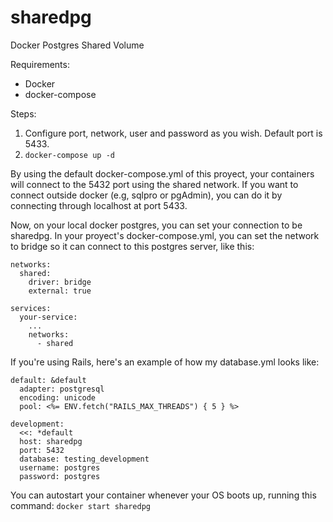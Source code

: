 # sharedpg
Docker Postgres Shared Volume

Requirements:
- Docker
- docker-compose

Steps:

1) Configure port, network, user and password as you wish. Default port is 5433.
2) `docker-compose up -d`

By using the default docker-compose.yml of this proyect, your containers will connect to the 5432 port using the shared network.
If you want to connect outside docker (e.g, sqlpro or pgAdmin), you can do it by connecting through localhost at port 5433.

Now, on your local docker postgres, you can set your connection to be sharedpg. In your proyect's docker-compose.yml, you can set the network to bridge so it can connect to this postgres server, like this:

```
networks:
  shared:
    driver: bridge
    external: true

services:
  your-service:
    ...
    networks:
      - shared
```

If you're using Rails, here's an example of how my database.yml looks like:

```
default: &default
  adapter: postgresql
  encoding: unicode
  pool: <%= ENV.fetch("RAILS_MAX_THREADS") { 5 } %>

development:
  <<: *default
  host: sharedpg
  port: 5432
  database: testing_development
  username: postgres
  password: postgres
```

You can autostart your container whenever your OS boots up, running this command:
`docker start sharedpg`
